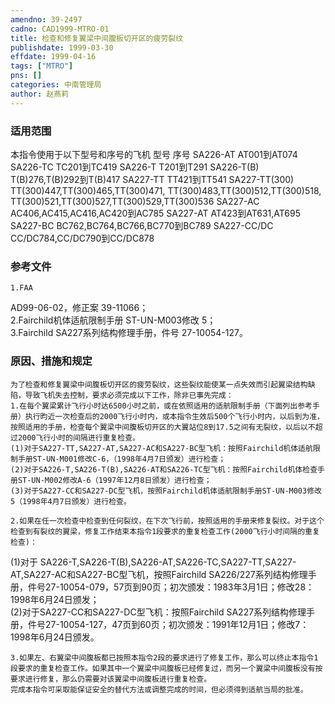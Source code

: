 ```yaml
---
amendno: 39-2497  
cadno: CAD1999-MTRO-01  
title: 检查和修复翼梁中间腹板切开区的疲劳裂纹  
publishdate: 1999-03-30  
effdate: 1999-04-16  
tags: ["MTRO"]  
pns: []  
categories: 中南管理局  
author: 赵燕莉  
---
```

  
### 适用范围  
本指令使用于以下型号和序号的飞机 型号 序号
SA226-AT AT001到AT074 SA226-TC TC201到TC419 SA226-T T201到T291 SA226-T(B) T(B)276,T(B)292到T(B)417 SA227-TT TT421到TT541 SA227-TT(300) TT(300)447,TT(300)465,TT(300)471,
TT(300)483,TT(300)512,TT(300)518,
TT(300)521,TT(300)527,TT(300)529,TT(300)536 SA227-AC AC406,AC415,AC416,AC420到AC785 SA227-AT AT423到AT631,AT695 SA227-BC BC762,BC764,BC766,BC770到BC789 SA227-CC/DC CC/DC784,CC/DC790到CC/DC878  
  
<!--more-->  
### 参考文件  
    1.FAA  
AD99-06-02，修正案 39-11066；  
 2.Fairchild机体适航限制手册 ST-UN-M003修改 5；  
    3.Fairchild SA227系列结构修理手册，件号 27-10054-127。  
  
  
  
### 原因、措施和规定  
    为了检查和修复翼梁中间腹板切开区的疲劳裂纹，这些裂纹能使某一点失效而引起翼梁结构缺陷，导致飞机失去控制，要求必须完成以下工作，除非已事先完成：  
    1.在每个翼梁累计飞行小时达6500小时之前，或在依照适用的适航限制手册（下面列出参考手册）执行昀近一次检查后的2000飞行小时内，或本指令生效后500个飞行小时内，以后到为准，按照适用的手册，检查每个翼梁中间腹板切开区的大翼站位8到17.5之间有无裂纹，以后以不超过2000飞行小时的间隔进行重复检查。  
    (1)对于SA227-TT,SA227-AT,SA227-AC和SA227-BC型飞机：按照Fairchild机体适航限制手册ST-UN-M001修改C-6，（1998年4月7日颁发）进行检查；  
    (2)对于SA226-T,SA226-T(B),SA226-AT和SA226-TC型飞机：按照Fairchild机体检查手册ST-UN-M002修改A-6（1997年12月8日颁发）进行检查；  
    (3)对于SA227-CC和SA227-DC型飞机，按照Fairchild机体适航限制手册ST-UN-M003修改5（1998年4月7日颁发）进行检查。  
  
    2.如果在任一次检查中检查到任何裂纹，在下次飞行前，按照适用的手册来修复裂纹。对于这个检查到有裂纹的翼梁，修复工作结束本指令1段要求的重复检查工作(2000飞行小时间隔的重复检查)：  
(1)对于 SA226-T,SA226-T(B),SA226-AT,SA226-TC,SA227-TT,SA227-AT,SA227-AC和SA227-BC型飞机，按照Fairchild SA226/227系列结构修理手册，件号27-10054-079，57页到90页；初次颁发：1983年3月1日；修改28：1998年6月24日颁发；  
    (2)对于SA227-CC和SA227-DC型飞机：按照Fairchild SA227系列结构修理手册，件号27-10054-127，47页到60页；初次颁发：1991年12月1日；修改7：1998年6月24日颁发。  
  
    3.如果左、右翼梁中间腹板都已按照本指令2段的要求进行了修复工作，那么可以终止本指令1段要求的重复检查工作。如果其中一个翼梁中间腹板已经修复过，而另一个翼梁中间腹板没有按要求进行修复，那么仍需要对该翼梁中间腹板进行重复检查。  
    完成本指令可采取能保证安全的替代方法或调整完成的时间，但必须得到适航当局的批准。  
  
